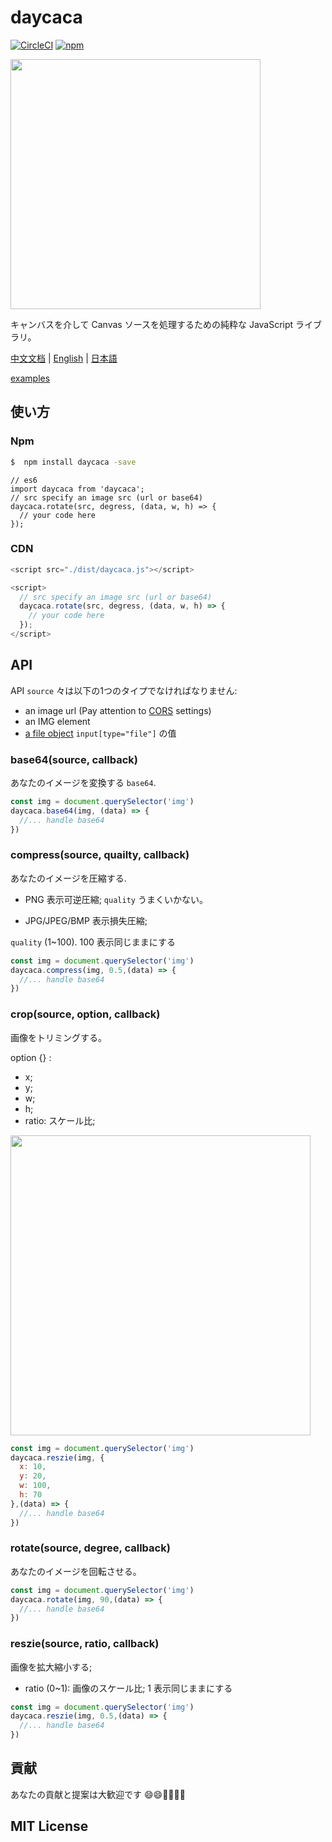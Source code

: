 # daycaca

[![CircleCI](https://circleci.com/gh/JackPu/daycaca/tree/dev.svg?style=svg)](https://circleci.com/gh/JackPu/daycaca/tree/dev)
[![npm](https://img.shields.io/npm/v/daycaca.svg?maxAge=2592000)]()


<img src="http://img1.vued.vanthink.cn/vuede494856de5f2390a5727a6d98d488305.png" width="400">


キャンバスを介して Canvas ソースを処理するための純粋な JavaScript ライブラリ。


[中文文档](./README.zh.md) | [English](./README.md) | [日本語](./README.jp.md)

[examples](http://events.jackpu.com/daycaca/)


## 使い方

### Npm

``` bash
$  npm install daycaca -save
```


``` es6
// es6
import daycaca from 'daycaca';
// src specify an image src (url or base64)
daycaca.rotate(src, degress, (data, w, h) => {
  // your code here
});

```

### CDN

``` js
<script src="./dist/daycaca.js"></script>

<script>
  // src specify an image src (url or base64)
  daycaca.rotate(src, degress, (data, w, h) => {
    // your code here
  });
</script>
```



## API

API `source` 々は以下の1つのタイプでなければなりません:

+ an image url  (Pay attention to [CORS](https://developer.mozilla.org/en-US/docs/Web/HTML/CORS_enabled_image) settings)
+ an IMG element
+ [a file object](https://developer.mozilla.org/en-US/docs/Web/API/File/Using_files_from_web_applications)  `input[type="file"]` の值

### base64(source, callback)

あなたのイメージを変換する `base64`.

``` js
const img = document.querySelector('img')
daycaca.base64(img, (data) => {
  //... handle base64
})
```

### compress(source, quailty, callback)

あなたのイメージを圧縮する.

+ PNG 表示可逆圧縮; `quality` うまくいかない。

+ JPG/JPEG/BMP 表示損失圧縮;

`quality` (1~100). 100 表示同じままにする


``` js
const img = document.querySelector('img')
daycaca.compress(img, 0.5,(data) => {
  //... handle base64
})
```

### crop(source, option, callback)

画像をトリミングする。

option {} :

+ x;
+ y;
+ w;
+ h;
+ ratio: スケール比;

<img width="480" src="http://img1.vued.vanthink.cn/vued233e94bd60775c0999df05d17b4642a8.png" />


``` js
const img = document.querySelector('img')
daycaca.reszie(img, {
  x: 10,
  y: 20,
  w: 100,
  h: 70
},(data) => {
  //... handle base64
})
```

### rotate(source, degree, callback)

あなたのイメージを回転させる。

``` js
const img = document.querySelector('img')
daycaca.rotate(img, 90,(data) => {
  //... handle base64
})
```

### reszie(source, ratio, callback)

画像を拡大縮小する;

+ ratio (0~1): 画像のスケール比; 1 表示同じままにする

``` js
const img = document.querySelector('img')
daycaca.reszie(img, 0.5,(data) => {
  //... handle base64
})
```

## 貢献

あなたの貢献と提案は大歓迎です 😄😄🌺🌺🎆🎆

## MIT License




